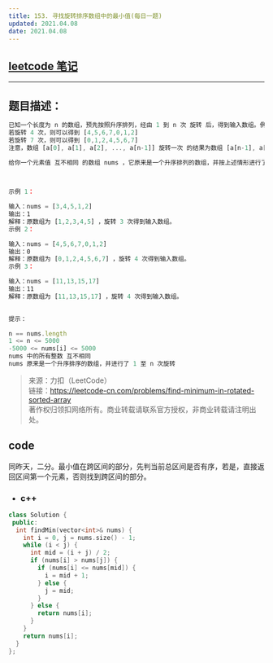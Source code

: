 ```yaml
---
title: 153. 寻找旋转排序数组中的最小值(每日一题)
updated: 2021.04.08
date: 2021.04.08
---
```


## [leetcode 笔记](https://lzyprime.github.io/leetcode/leetcode)

---

## 题目描述：

```js
已知一个长度为 n 的数组，预先按照升序排列，经由 1 到 n 次 旋转 后，得到输入数组。例如，原数组 nums = [0,1,2,4,5,6,7] 在变化后可能得到：
若旋转 4 次，则可以得到 [4,5,6,7,0,1,2]
若旋转 7 次，则可以得到 [0,1,2,4,5,6,7]
注意，数组 [a[0], a[1], a[2], ..., a[n-1]] 旋转一次 的结果为数组 [a[n-1], a[0], a[1], a[2], ..., a[n-2]] 。

给你一个元素值 互不相同 的数组 nums ，它原来是一个升序排列的数组，并按上述情形进行了多次旋转。请你找出并返回数组中的 最小元素 。

 

示例 1：

输入：nums = [3,4,5,1,2]
输出：1
解释：原数组为 [1,2,3,4,5] ，旋转 3 次得到输入数组。
示例 2：

输入：nums = [4,5,6,7,0,1,2]
输出：0
解释：原数组为 [0,1,2,4,5,6,7] ，旋转 4 次得到输入数组。
示例 3：

输入：nums = [11,13,15,17]
输出：11
解释：原数组为 [11,13,15,17] ，旋转 4 次得到输入数组。
 

提示：

n == nums.length
1 <= n <= 5000
-5000 <= nums[i] <= 5000
nums 中的所有整数 互不相同
nums 原来是一个升序排序的数组，并进行了 1 至 n 次旋转
```

> 来源：力扣（LeetCode）  
> 链接：https://leetcode-cn.com/problems/find-minimum-in-rotated-sorted-array  
> 著作权归领扣网络所有。商业转载请联系官方授权，非商业转载请注明出处。  

## code

同昨天，二分。最小值在跨区间的部分，先判当前总区间是否有序，若是，直接返回区间第一个元素，否则找到跨区间的部分。

- ### c++

```c++
class Solution {
 public:
  int findMin(vector<int>& nums) {
    int i = 0, j = nums.size() - 1;
    while (i < j) {
      int mid = (i + j) / 2;
      if (nums[i] > nums[j]) {
        if (nums[i] <= nums[mid]) {
          i = mid + 1;
        } else {
          j = mid;
        }
      } else {
        return nums[i];
      }
    }
    return nums[i];
  }
};
```